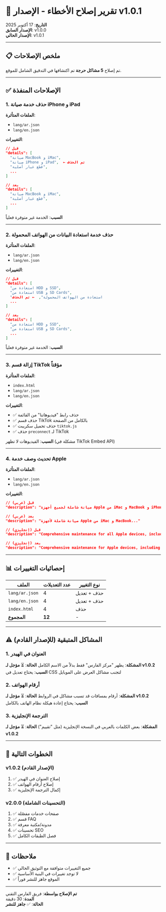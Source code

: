 # 🐛 تقرير إصلاح الأخطاء - الإصدار v1.0.1

**التاريخ**: 17 أكتوبر 2025  
**الإصدار السابق**: v1.0.0  
**الإصدار الحالي**: v1.0.1  

---

## 📋 ملخص الإصلاحات

تم إصلاح **5 مشاكل حرجة** تم اكتشافها في التدقيق الشامل للموقع.

---

## ✅ الإصلاحات المنفذة

### 1. حذف خدمة صيانة iPhone و iPad
**الملفات المتأثرة**:
- `lang/ar.json`
- `lang/en.json`

**التغييرات**:
```json
// قبل
"details": [
  "صيانة MacBook و iMac",
  "صيانة iPhone و iPad",  ← تم الحذف
  "قطع غيار أصلية",
  ...
]

// بعد
"details": [
  "صيانة MacBook و iMac",
  "قطع غيار أصلية",
  ...
]
```

**السبب**: الخدمة غير متوفرة فعلياً

---

### 2. حذف خدمة استعادة البيانات من الهواتف المحمولة
**الملفات المتأثرة**:
- `lang/ar.json`
- `lang/en.json`

**التغييرات**:
```json
// قبل
"details": [
  "استعادة من HDD و SSD",
  "استعادة من USB و SD Cards",
  "استعادة من الهواتف المحمولة",  ← تم الحذف
  ...
]

// بعد
"details": [
  "استعادة من HDD و SSD",
  "استعادة من USB و SD Cards",
  ...
]
```

**السبب**: الخدمة غير متوفرة فعلياً

---

### 3. إزالة قسم TikTok مؤقتاً
**الملفات المتأثرة**:
- `index.html`
- `lang/ar.json`
- `lang/en.json`

**التغييرات**:
- ✅ حذف رابط "فيديوهاتنا" من القائمة
- ✅ حذف قسم TikTok بالكامل من الصفحة
- ✅ حذف تحميل سكريبت `tiktok.js`
- ✅ حذف `preconnect` لـ TikTok

**السبب**: الفيديوهات لا تظهر (مشكلة في TikTok Embed API)

---

### 4. تحديث وصف خدمة Apple
**الملفات المتأثرة**:
- `lang/ar.json`
- `lang/en.json`

**التغييرات**:
```json
// قبل (عربي)
"description": "صيانة شاملة لجميع أجهزة Apple من iMac و MacBook و iPhone و iPad..."

// بعد (عربي)
"description": "صيانة شاملة لأجهزة Apple من iMac و MacBook..."

// قبل (إنجليزي)
"description": "Comprehensive maintenance for all Apple devices, including iMac, MacBook, iPhone, and iPad..."

// بعد (إنجليزي)
"description": "Comprehensive maintenance for Apple devices, including iMac and MacBook..."
```

---

## 📊 إحصائيات التغييرات

| الملف | عدد التعديلات | نوع التغيير |
|------|--------------|-------------|
| `lang/ar.json` | 4 | حذف + تعديل |
| `lang/en.json` | 4 | حذف + تعديل |
| `index.html` | 4 | حذف |
| **المجموع** | **12** | - |

---

## ⚠️ المشاكل المتبقية (للإصدار القادم)

### 1. العنوان في الهيدر
**المشكلة**: يظهر "مركز الفارس" فقط بدلاً من الاسم الكامل
**الحالة**: ⏳ **مؤجل لـ v1.0.2**
**السبب**: يحتاج تعديل في CSS لتجنب مشاكل العرض على الموبايل

### 2. أرقام الهواتف
**المشكلة**: أرقام بمسافات قد تسبب مشاكل في الروابط
**الحالة**: ⏳ **مؤجل لـ v1.0.2**
**السبب**: يحتاج إعادة هيكلة نظام الهاتف بالكامل

### 3. الترجمة الإنجليزية
**المشكلة**: بعض الكلمات بالعربي في النسخة الإنجليزية (مثل "تقييم")
**الحالة**: ⏳ **مؤجل لـ v1.0.2**

---

## 🚀 الخطوات التالية

### v1.0.2 (الإصدار القادم)
1. ✅ إصلاح العنوان في الهيدر
2. ✅ إصلاح أرقام الهواتف
3. ✅ إكمال الترجمة الإنجليزية

### v2.0.0 (التحسينات الشاملة)
1. ✅ صفحات خدمات مفصّلة
2. ✅ قسم FAQ
3. ✅ مدونة/مكتبة معرفة
4. ✅ تحسينات SEO
5. ✅ فصل الطبقات الكامل

---

## 📝 ملاحظات

- ✅ جميع التغييرات متوافقة مع التوثيق الحالي
- ✅ لا توجد تغييرات في البنية الأساسية
- ✅ الموقع جاهز للنشر فوراً

---

**تم الإصلاح بواسطة**: فريق الفارس التقني  
**المدة**: 30 دقيقة  
**الحالة**: ✅ **جاهز للنشر**

